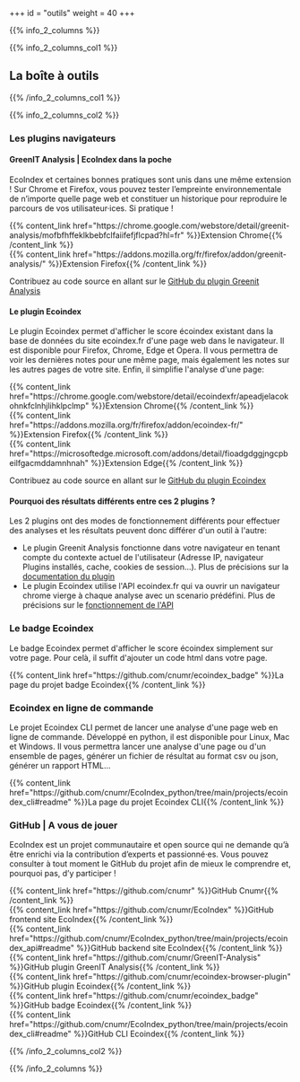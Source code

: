 +++
id = "outils"
weight = 40
+++

{{% info_2_columns %}}

{{% info_2_columns_col1 %}}

## La boîte à outils

{{% /info_2_columns_col1 %}}

{{% info_2_columns_col2 %}}

### Les plugins navigateurs

#### GreenIT Analysis | EcoIndex dans la poche

EcoIndex et certaines bonnes pratiques sont unis dans une même extension ! Sur Chrome et Firefox, vous pouvez tester
l’empreinte environnementale de n’importe quelle page web et constituer un historique pour reproduire le parcours de vos
utilisateur·ices. Si pratique !
<p>
{{% content_link href="https://chrome.google.com/webstore/detail/greenit-analysis/mofbfhffeklkbebfclfaiifefjflcpad?hl=fr" %}}Extension Chrome{{% /content_link %}}
<br>
{{% content_link href="https://addons.mozilla.org/fr/firefox/addon/greenit-analysis/" %}}Extension Firefox{{% /content_link %}}
</p>

Contribuez au code source en allant sur le [GitHub du plugin Greenit Analysis](https://github.com/cnumr/GreenIT-Analysis)

#### Le plugin Ecoindex

Le plugin Ecoindex permet d'afficher le score écoindex existant dans la base de données du site ecoindex.fr d'une page web dans le navigateur. Il est disponible pour Firefox, Chrome, Edge et Opera. Il vous permettra de voir les dernières notes pour une même page, mais également les notes sur les autres pages de votre site. Enfin, il simplifie l'analyse d'une page:

<p>
{{% content_link href="https://chrome.google.com/webstore/detail/ecoindexfr/apeadjelacokohnkfclnhjlihklpclmp" %}}Extension Chrome{{% /content_link %}}
<br>
{{% content_link href="https://addons.mozilla.org/fr/firefox/addon/ecoindex-fr/" %}}Extension Firefox{{% /content_link %}}
<br>
{{% content_link href="https://microsoftedge.microsoft.com/addons/detail/fioadgdggjngcpbeilfgacmddamnhnah" %}}Extension Edge{{% /content_link %}}
</p>

Contribuez au code source en allant sur le [GitHub du plugin Ecoindex](https://github.com/cnumr/ecoindex-browser-plugin)

#### Pourquoi des résultats différents entre ces 2 plugins ?

Les 2 plugins ont des modes de fonctionnement différents pour effectuer des analyses et les résultats peuvent donc différer d'un outil à l'autre:

- Le plugin Greenit Analysis fonctionne dans votre navigateur en tenant compte du contexte actuel de l'utilisateur (Adresse IP, navigateur Plugins installés, cache, cookies de session...). Plus de précisions sur la [documentation du plugin](https://github.com/cnumr/GreenIT-Analysis#r%C3%A9sultats-diff%C3%A9rents-entre-deux-analyses)
- Le plugin Ecoindex utilise l'API ecoindex.fr qui va ouvrir un navigateur chrome vierge à  chaque analyse avec un scenario prédéfini. Plus de précisions sur le [fonctionnement de l'API](https://www.ecoindex.fr/comment-ca-marche/#m%C3%A9thodologie-danalyse)

### Le badge Ecoindex

Le badge Ecoindex permet d'afficher le score écoindex simplement sur votre page. Pour celà, il suffit d'ajouter un code html dans votre page.

<p>
{{% content_link href="https://github.com/cnumr/ecoindex_badge" %}}La page du projet badge Ecoindex{{% /content_link %}}
</p>

### Ecoindex en ligne de commande

Le projet Ecoindex CLI permet de lancer une analyse d'une page web en ligne de commande. Développé en python, il est disponible pour Linux, Mac et Windows. Il vous permettra lancer une analyse d'une page ou d'un ensemble de pages, générer un fichier de résultat au format csv ou json, générer un rapport HTML...

<p>
{{% content_link href="https://github.com/cnumr/EcoIndex_python/tree/main/projects/ecoindex_cli#readme" %}}La page du projet Ecoindex CLI{{% /content_link %}}
</p>

### GitHub | A vous de jouer

EcoIndex est un projet communautaire et open source qui ne demande qu’à être enrichi via la contribution d’experts et
passionné·es. Vous pouvez consulter à tout moment le GitHub du projet afin de mieux le comprendre et, pourquoi pas, d’y
participer !
<p>
{{% content_link href="https://github.com/cnumr" %}}GitHub Cnumr{{% /content_link %}}
<br>
{{% content_link href="https://github.com/cnumr/EcoIndex" %}}GitHub frontend site EcoIndex{{% /content_link %}}
<br>
{{% content_link href="https://github.com/cnumr/EcoIndex_python/tree/main/projects/ecoindex_api#readme" %}}GitHub backend site EcoIndex{{% /content_link %}}
<br>
{{% content_link href="https://github.com/cnumr/GreenIT-Analysis" %}}GitHub plugin GreenIT Analysis{{% /content_link %}}
<br>
{{% content_link href="https://github.com/cnumr/ecoindex-browser-plugin" %}}GitHub plugin Ecoindex{{% /content_link %}}
<br>
{{% content_link href="https://github.com/cnumr/ecoindex_badge" %}}GitHub badge Ecoindex{{% /content_link %}}
<br>
{{% content_link href="https://github.com/cnumr/EcoIndex_python/tree/main/projects/ecoindex_cli#readme" %}}GitHub CLI Ecoindex{{% /content_link %}}
</p>

{{% /info_2_columns_col2 %}}

{{% /info_2_columns %}}
